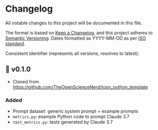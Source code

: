 # Changelog

All notable changes to this project will be documented in this file.

The format is based on [Keep a Changelog](https://keepachangelog.com/en/1.1.0/),
and this project adheres to [Semantic Versioning](https://semver.org/spec/v2.0.0.html). Dates formatted as YYYY-MM-DD as per [ISO standard](https://www.iso.org/iso-8601-date-and-time-format.html).

Consistent identifier (represents all versions, resolves to latest): 

## :seedling: v0.1.0 

* Cloned from https://github.com/TheOpenScienceNerd/tosn_python_template

### Added

* Prompt dataset: generic system prompt + example prompts
* `metrics.py`: example Python code to prompt Claude 3.7
* `test_metrics.py`: tests generated by Claude 3.7

